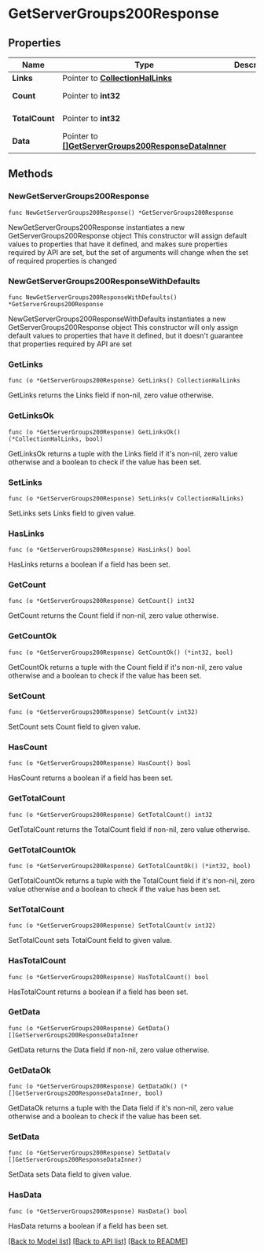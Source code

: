 # GetServerGroups200Response

## Properties

Name | Type | Description | Notes
------------ | ------------- | ------------- | -------------
**Links** | Pointer to [**CollectionHalLinks**](CollectionHalLinks.md) |  | [optional] 
**Count** | Pointer to **int32** |  | [optional] [readonly] 
**TotalCount** | Pointer to **int32** |  | [optional] [readonly] 
**Data** | Pointer to [**[]GetServerGroups200ResponseDataInner**](GetServerGroups200ResponseDataInner.md) |  | [optional] [readonly] 

## Methods

### NewGetServerGroups200Response

`func NewGetServerGroups200Response() *GetServerGroups200Response`

NewGetServerGroups200Response instantiates a new GetServerGroups200Response object
This constructor will assign default values to properties that have it defined,
and makes sure properties required by API are set, but the set of arguments
will change when the set of required properties is changed

### NewGetServerGroups200ResponseWithDefaults

`func NewGetServerGroups200ResponseWithDefaults() *GetServerGroups200Response`

NewGetServerGroups200ResponseWithDefaults instantiates a new GetServerGroups200Response object
This constructor will only assign default values to properties that have it defined,
but it doesn't guarantee that properties required by API are set

### GetLinks

`func (o *GetServerGroups200Response) GetLinks() CollectionHalLinks`

GetLinks returns the Links field if non-nil, zero value otherwise.

### GetLinksOk

`func (o *GetServerGroups200Response) GetLinksOk() (*CollectionHalLinks, bool)`

GetLinksOk returns a tuple with the Links field if it's non-nil, zero value otherwise
and a boolean to check if the value has been set.

### SetLinks

`func (o *GetServerGroups200Response) SetLinks(v CollectionHalLinks)`

SetLinks sets Links field to given value.

### HasLinks

`func (o *GetServerGroups200Response) HasLinks() bool`

HasLinks returns a boolean if a field has been set.

### GetCount

`func (o *GetServerGroups200Response) GetCount() int32`

GetCount returns the Count field if non-nil, zero value otherwise.

### GetCountOk

`func (o *GetServerGroups200Response) GetCountOk() (*int32, bool)`

GetCountOk returns a tuple with the Count field if it's non-nil, zero value otherwise
and a boolean to check if the value has been set.

### SetCount

`func (o *GetServerGroups200Response) SetCount(v int32)`

SetCount sets Count field to given value.

### HasCount

`func (o *GetServerGroups200Response) HasCount() bool`

HasCount returns a boolean if a field has been set.

### GetTotalCount

`func (o *GetServerGroups200Response) GetTotalCount() int32`

GetTotalCount returns the TotalCount field if non-nil, zero value otherwise.

### GetTotalCountOk

`func (o *GetServerGroups200Response) GetTotalCountOk() (*int32, bool)`

GetTotalCountOk returns a tuple with the TotalCount field if it's non-nil, zero value otherwise
and a boolean to check if the value has been set.

### SetTotalCount

`func (o *GetServerGroups200Response) SetTotalCount(v int32)`

SetTotalCount sets TotalCount field to given value.

### HasTotalCount

`func (o *GetServerGroups200Response) HasTotalCount() bool`

HasTotalCount returns a boolean if a field has been set.

### GetData

`func (o *GetServerGroups200Response) GetData() []GetServerGroups200ResponseDataInner`

GetData returns the Data field if non-nil, zero value otherwise.

### GetDataOk

`func (o *GetServerGroups200Response) GetDataOk() (*[]GetServerGroups200ResponseDataInner, bool)`

GetDataOk returns a tuple with the Data field if it's non-nil, zero value otherwise
and a boolean to check if the value has been set.

### SetData

`func (o *GetServerGroups200Response) SetData(v []GetServerGroups200ResponseDataInner)`

SetData sets Data field to given value.

### HasData

`func (o *GetServerGroups200Response) HasData() bool`

HasData returns a boolean if a field has been set.


[[Back to Model list]](../README.md#documentation-for-models) [[Back to API list]](../README.md#documentation-for-api-endpoints) [[Back to README]](../README.md)



